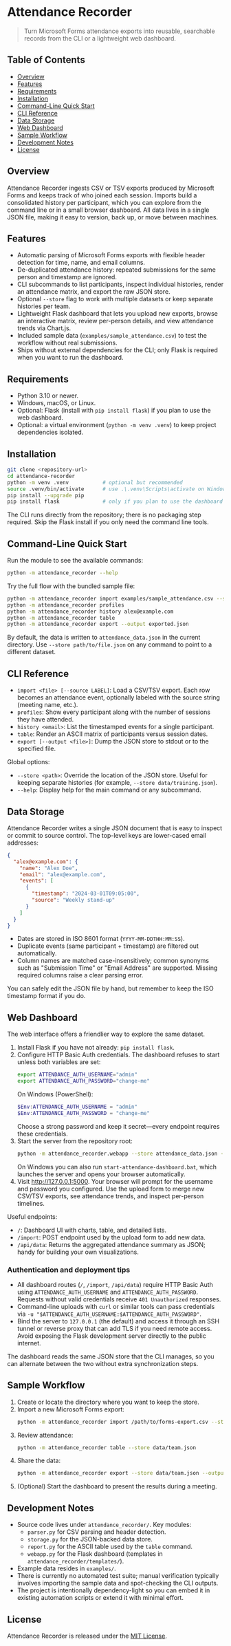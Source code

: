 # Attendance Recorder

> Turn Microsoft Forms attendance exports into reusable, searchable records from the CLI or a lightweight web dashboard.

## Table of Contents
- [Overview](#overview)
- [Features](#features)
- [Requirements](#requirements)
- [Installation](#installation)
- [Command-Line Quick Start](#command-line-quick-start)
- [CLI Reference](#cli-reference)
- [Data Storage](#data-storage)
- [Web Dashboard](#web-dashboard)
- [Sample Workflow](#sample-workflow)
- [Development Notes](#development-notes)
- [License](#license)

## Overview

Attendance Recorder ingests CSV or TSV exports produced by Microsoft Forms and keeps track of who joined each session. Imports build a consolidated history per participant, which you can explore from the command line or in a small browser dashboard. All data lives in a single JSON file, making it easy to version, back up, or move between machines.

## Features

- Automatic parsing of Microsoft Forms exports with flexible header detection for time, name, and email columns.
- De-duplicated attendance history: repeated submissions for the same person and timestamp are ignored.
- CLI subcommands to list participants, inspect individual histories, render an attendance matrix, and export the raw JSON store.
- Optional `--store` flag to work with multiple datasets or keep separate histories per team.
- Lightweight Flask dashboard that lets you upload new exports, browse an interactive matrix, review per-person details, and view attendance trends via Chart.js.
- Included sample data (`examples/sample_attendance.csv`) to test the workflow without real submissions.
- Ships without external dependencies for the CLI; only Flask is required when you want to run the dashboard.

## Requirements

- Python 3.10 or newer.
- Windows, macOS, or Linux.
- Optional: Flask (install with `pip install flask`) if you plan to use the web dashboard.
- Optional: a virtual environment (`python -m venv .venv`) to keep project dependencies isolated.

## Installation

```bash
git clone <repository-url>
cd attendance-recorder
python -m venv .venv           # optional but recommended
source .venv/bin/activate      # use .\.venv\Scripts\activate on Windows
pip install --upgrade pip
pip install flask              # only if you plan to use the dashboard
```

The CLI runs directly from the repository; there is no packaging step required. Skip the Flask install if you only need the command line tools.

## Command-Line Quick Start

Run the module to see the available commands:

```bash
python -m attendance_recorder --help
```

Try the full flow with the bundled sample file:

```bash
python -m attendance_recorder import examples/sample_attendance.csv --source "Weekly stand-up"
python -m attendance_recorder profiles
python -m attendance_recorder history alex@example.com
python -m attendance_recorder table
python -m attendance_recorder export --output exported.json
```

By default, the data is written to `attendance_data.json` in the current directory. Use `--store path/to/file.json` on any command to point to a different dataset.

## CLI Reference

- `import <file> [--source LABEL]`: Load a CSV/TSV export. Each row becomes an attendance event, optionally labeled with the source string (meeting name, etc.).
- `profiles`: Show every participant along with the number of sessions they have attended.
- `history <email>`: List the timestamped events for a single participant.
- `table`: Render an ASCII matrix of participants versus session dates.
- `export [--output <file>]`: Dump the JSON store to stdout or to the specified file.

Global options:

- `--store <path>`: Override the location of the JSON store. Useful for keeping separate histories (for example, `--store data/training.json`).
- `--help`: Display help for the main command or any subcommand.

## Data Storage

Attendance Recorder writes a single JSON document that is easy to inspect or commit to source control. The top-level keys are lower-cased email addresses:

```json
{
  "alex@example.com": {
    "name": "Alex Doe",
    "email": "alex@example.com",
    "events": [
      {
        "timestamp": "2024-03-01T09:05:00",
        "source": "Weekly stand-up"
      }
    ]
  }
}
```

- Dates are stored in ISO 8601 format (`YYYY-MM-DDTHH:MM:SS`).
- Duplicate events (same participant + timestamp) are filtered out automatically.
- Column names are matched case-insensitively; common synonyms such as "Submission Time" or "Email Address" are supported. Missing required columns raise a clear parsing error.

You can safely edit the JSON file by hand, but remember to keep the ISO timestamp format if you do.

## Web Dashboard

The web interface offers a friendlier way to explore the same dataset.

1. Install Flask if you have not already: `pip install flask`.
2. Configure HTTP Basic Auth credentials. The dashboard refuses to start unless both variables are set:
   ```bash
   export ATTENDANCE_AUTH_USERNAME="admin"
   export ATTENDANCE_AUTH_PASSWORD="change-me"
   ```
   On Windows (PowerShell):
   ```powershell
   $Env:ATTENDANCE_AUTH_USERNAME = "admin"
   $Env:ATTENDANCE_AUTH_PASSWORD = "change-me"
   ```
   Choose a strong password and keep it secret—every endpoint requires these credentials.
3. Start the server from the repository root:
   ```bash
   python -m attendance_recorder.webapp --store attendance_data.json --host 127.0.0.1 --port 5000
   ```
   On Windows you can also run `start-attendance-dashboard.bat`, which launches the server and opens your browser automatically.
4. Visit http://127.0.0.1:5000. Your browser will prompt for the username and password you configured. Use the upload form to merge new CSV/TSV exports, see attendance trends, and inspect per-person timelines.

Useful endpoints:

- `/`: Dashboard UI with charts, table, and detailed lists.
- `/import`: POST endpoint used by the upload form to add new data.
- `/api/data`: Returns the aggregated attendance summary as JSON; handy for building your own visualizations.

### Authentication and deployment tips

- All dashboard routes (`/`, `/import`, `/api/data`) require HTTP Basic Auth using `ATTENDANCE_AUTH_USERNAME` and `ATTENDANCE_AUTH_PASSWORD`. Requests without valid credentials receive `401 Unauthorized` responses.
- Command-line uploads with `curl` or similar tools can pass credentials via `-u "$ATTENDANCE_AUTH_USERNAME:$ATTENDANCE_AUTH_PASSWORD"`.
- Bind the server to `127.0.0.1` (the default) and access it through an SSH tunnel or reverse proxy that can add TLS if you need remote access. Avoid exposing the Flask development server directly to the public internet.

The dashboard reads the same JSON store that the CLI manages, so you can alternate between the two without extra synchronization steps.

## Sample Workflow

1. Create or locate the directory where you want to keep the store.
2. Import a new Microsoft Forms export:
   ```bash
   python -m attendance_recorder import /path/to/forms-export.csv --store data/team.json --source "Sprint Review"
   ```
3. Review attendance:
   ```bash
   python -m attendance_recorder table --store data/team.json
   ```
4. Share the data:
   ```bash
   python -m attendance_recorder export --store data/team.json --output reports/team-export.json
   ```
5. (Optional) Start the dashboard to present the results during a meeting.

## Development Notes

- Source code lives under `attendance_recorder/`. Key modules:
  - `parser.py` for CSV parsing and header detection.
  - `storage.py` for the JSON-backed data store.
  - `report.py` for the ASCII table used by the `table` command.
  - `webapp.py` for the Flask dashboard (templates in `attendance_recorder/templates/`).
- Example data resides in `examples/`.
- There is currently no automated test suite; manual verification typically involves importing the sample data and spot-checking the CLI outputs.
- The project is intentionally dependency-light so you can embed it in existing automation scripts or extend it with minimal effort.

## License

Attendance Recorder is released under the [MIT License](LICENSE).
